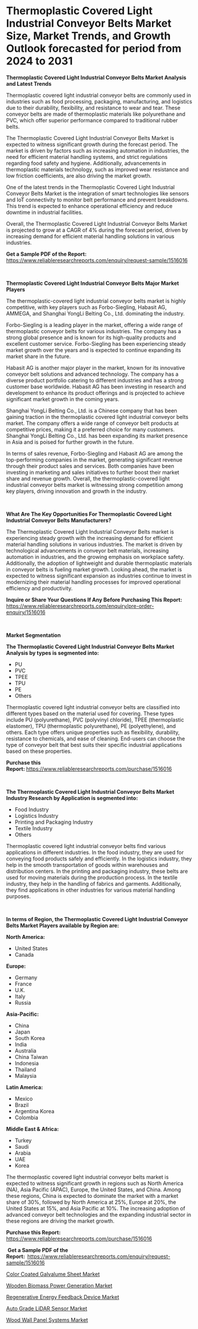 <p><h1>Thermoplastic Covered Light Industrial Conveyor Belts Market Size, Market Trends, and Growth Outlook forecasted for period from 2024 to 2031</h1></p><p><strong>Thermoplastic Covered Light Industrial Conveyor Belts Market Analysis and Latest Trends</strong></p>
<p><p>Thermoplastic covered light industrial conveyor belts are commonly used in industries such as food processing, packaging, manufacturing, and logistics due to their durability, flexibility, and resistance to wear and tear. These conveyor belts are made of thermoplastic materials like polyurethane and PVC, which offer superior performance compared to traditional rubber belts.</p><p>The Thermoplastic Covered Light Industrial Conveyor Belts Market is expected to witness significant growth during the forecast period. The market is driven by factors such as increasing automation in industries, the need for efficient material handling systems, and strict regulations regarding food safety and hygiene. Additionally, advancements in thermoplastic materials technology, such as improved wear resistance and low friction coefficients, are also driving the market growth.</p><p>One of the latest trends in the Thermoplastic Covered Light Industrial Conveyor Belts Market is the integration of smart technologies like sensors and IoT connectivity to monitor belt performance and prevent breakdowns. This trend is expected to enhance operational efficiency and reduce downtime in industrial facilities.</p><p>Overall, the Thermoplastic Covered Light Industrial Conveyor Belts Market is projected to grow at a CAGR of 4% during the forecast period, driven by increasing demand for efficient material handling solutions in various industries.</p></p>
<p><strong>Get a Sample PDF of the Report:&nbsp;</strong> <a href="https://www.reliableresearchreports.com/enquiry/request-sample/1516016">https://www.reliableresearchreports.com/enquiry/request-sample/1516016</a></p>
<p>&nbsp;</p>
<p><strong>Thermoplastic Covered Light Industrial Conveyor Belts Major Market Players</strong></p>
<p><p>The thermoplastic-covered light industrial conveyor belts market is highly competitive, with key players such as Forbo-Siegling, Habasit AG, AMMEGA, and Shanghai YongLi Belting Co., Ltd. dominating the industry.</p><p>Forbo-Siegling is a leading player in the market, offering a wide range of thermoplastic conveyor belts for various industries. The company has a strong global presence and is known for its high-quality products and excellent customer service. Forbo-Siegling has been experiencing steady market growth over the years and is expected to continue expanding its market share in the future.</p><p>Habasit AG is another major player in the market, known for its innovative conveyor belt solutions and advanced technology. The company has a diverse product portfolio catering to different industries and has a strong customer base worldwide. Habasit AG has been investing in research and development to enhance its product offerings and is projected to achieve significant market growth in the coming years.</p><p>Shanghai YongLi Belting Co., Ltd. is a Chinese company that has been gaining traction in the thermoplastic covered light industrial conveyor belts market. The company offers a wide range of conveyor belt products at competitive prices, making it a preferred choice for many customers. Shanghai YongLi Belting Co., Ltd. has been expanding its market presence in Asia and is poised for further growth in the future.</p><p>In terms of sales revenue, Forbo-Siegling and Habasit AG are among the top-performing companies in the market, generating significant revenue through their product sales and services. Both companies have been investing in marketing and sales initiatives to further boost their market share and revenue growth. Overall, the thermoplastic-covered light industrial conveyor belts market is witnessing strong competition among key players, driving innovation and growth in the industry.</p></p>
<p>&nbsp;</p>
<p><strong>What Are The Key Opportunities For Thermoplastic Covered Light Industrial Conveyor Belts Manufacturers?</strong></p>
<p><p>The Thermoplastic Covered Light Industrial Conveyor Belts market is experiencing steady growth with the increasing demand for efficient material handling solutions in various industries. The market is driven by technological advancements in conveyor belt materials, increasing automation in industries, and the growing emphasis on workplace safety. Additionally, the adoption of lightweight and durable thermoplastic materials in conveyor belts is fueling market growth. Looking ahead, the market is expected to witness significant expansion as industries continue to invest in modernizing their material handling processes for improved operational efficiency and productivity.</p></p>
<p><strong>Inquire or Share Your Questions If Any Before Purchasing This Report:</strong> <a href="https://www.reliableresearchreports.com/enquiry/pre-order-enquiry/1516016">https://www.reliableresearchreports.com/enquiry/pre-order-enquiry/1516016</a></p>
<p>&nbsp;</p>
<p><strong>Market Segmentation</strong></p>
<p><strong>The Thermoplastic Covered Light Industrial Conveyor Belts Market Analysis by types is segmented into:</strong></p>
<p><ul><li>PU</li><li>PVC</li><li>TPEE</li><li>TPU</li><li>PE</li><li>Others</li></ul></p>
<p><p>Thermoplastic covered light industrial conveyor belts are classified into different types based on the material used for covering. These types include PU (polyurethane), PVC (polyvinyl chloride), TPEE (thermoplastic elastomer), TPU (thermoplastic polyurethane), PE (polyethylene), and others. Each type offers unique properties such as flexibility, durability, resistance to chemicals, and ease of cleaning. End-users can choose the type of conveyor belt that best suits their specific industrial applications based on these properties.</p></p>
<p><strong>Purchase this Report:&nbsp;</strong><a href="https://www.reliableresearchreports.com/purchase/1516016">https://www.reliableresearchreports.com/purchase/1516016</a></p>
<p>&nbsp;</p>
<p><strong>The Thermoplastic Covered Light Industrial Conveyor Belts Market Industry Research by Application is segmented into:</strong></p>
<p><ul><li>Food Industry</li><li>Logistics Industry</li><li>Printing and Packaging Industry</li><li>Textile Industry</li><li>Others</li></ul></p>
<p><p>Thermoplastic covered light industrial conveyor belts find various applications in different industries. In the food industry, they are used for conveying food products safely and efficiently. In the logistics industry, they help in the smooth transportation of goods within warehouses and distribution centers. In the printing and packaging industry, these belts are used for moving materials during the production process. In the textile industry, they help in the handling of fabrics and garments. Additionally, they find applications in other industries for various material handling purposes.</p></p>
<p>&nbsp;</p>
<p><strong>In terms of Region, the Thermoplastic Covered Light Industrial Conveyor Belts Market Players available by Region are:</strong></p>
<p>
    <p> <strong> North America: </strong>
        <ul>
            <li>United States</li>
            <li>Canada</li>
        </ul>
        </p> 
    <p> <strong> Europe: </strong>
        <ul>
            <li>Germany</li>
            <li>France</li>
            <li>U.K.</li>
            <li>Italy</li>
            <li>Russia</li>
        </ul>
        </p> 
    <p> <strong> Asia-Pacific: </strong>
        <ul>
            <li>China</li>
            <li>Japan</li>
            <li>South Korea</li>
            <li>India</li>
            <li>Australia</li>
            <li>China Taiwan</li>
            <li>Indonesia</li>
            <li>Thailand</li>
            <li>Malaysia</li>
        </ul>
        </p> 
    <p> <strong> Latin America: </strong>
        <ul>
            <li>Mexico</li>
            <li>Brazil</li>
            <li>Argentina Korea</li>
            <li>Colombia</li>
        </ul>
        </p> 
    <p> <strong> Middle East & Africa: </strong>
        <ul>
            <li>Turkey</li>
            <li>Saudi</li>
            <li>Arabia</li>
            <li>UAE</li>
            <li>Korea</li>
        </ul>
    </p>
    </p>
<p><p>The thermoplastic covered light industrial conveyor belts market is expected to witness significant growth in regions such as North America (NA), Asia Pacific (APAC), Europe, the United States, and China. Among these regions, China is expected to dominate the market with a market share of 30%, followed by North America at 25%, Europe at 20%, the United States at 15%, and Asia Pacific at 10%. The increasing adoption of advanced conveyor belt technologies and the expanding industrial sector in these regions are driving the market growth.</p></p>
<p><strong>Purchase this Report: </strong><a href="https://www.reliableresearchreports.com/purchase/1516016">https://www.reliableresearchreports.com/purchase/1516016</a></p>
<p>&nbsp;<strong>Get a Sample PDF of the Report:&nbsp;&nbsp;</strong><a href="https://www.reliableresearchreports.com/enquiry/request-sample/1516016">https://www.reliableresearchreports.com/enquiry/request-sample/1516016</a></p>
<p><strong></strong></p>
<p><p><a href="https://view.publitas.com/reportprime-1/color-coated-galvalume-sheet-market-size-and-examines-its-market-scope-with-a-primary-focus-on-growth-opportunities-and-forecasted-trends-spanning-from-2024-to-2031/">Color Coated Galvalume Sheet Market</a></p><p><a href="https://boundless-drawbridge-702.notion.site/Wooden-Biomass-Power-Generation-Market-Size-Focuses-on-Market-Dynamics-In-Depth-Analysis-and-Future-bc43900fddd5463f8317331cff78c130">Wooden Biomass Power Generation Market</a></p><p><a href="https://issuu.com/reportprime-2/docs/regenerative-energy-feedback-device-market-size-20">Regenerative Energy Feedback Device Market</a></p><p><a href="https://github.com/mancsybtousav/Market-Research-Report-List-1/blob/main/auto-grade-lidar-sensor-market.md">Auto Grade LiDAR Sensor Market</a></p><p><a href="https://view.publitas.com/reportprime-1/wood-wall-panel-systems-market-offers-provide-insightful-data-for-the-time-period-from-2024-to-2031-and-also-provide-analysis-based-on-application-type-and-region/">Wood Wall Panel Systems Market</a></p></p>
